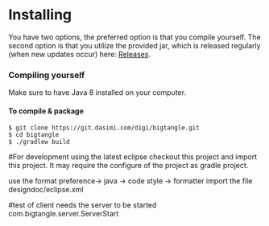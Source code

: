 # Installing

You have two options, the preferred option is that you compile yourself. The second option is that you utilize the provided jar, which is released regularly (when new updates occur) here: [ Releases](https://).


### Compiling yourself  

Make sure to have Java 8 installed on your computer.

#### To compile & package
```
$ git clone https://git.dasimi.com/digi/bigtangle.git
$ cd bigtangle
$ ./gradlew build 

```


#For development using the latest eclipse
checkout this project and import this project. It may require the configure of the  project as gradle project.

use the format preference-> java -> code style -> formatter import the file designdoc/eclipse.xml



#test of client needs the server to be started
com.bigtangle.server.ServerStart



 
